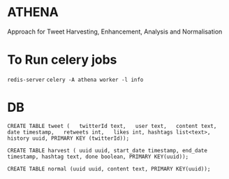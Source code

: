 # ATHENA
Approach for Tweet Harvesting, Enhancement, Analysis and Normalisation

# To Run celery jobs

```redis-server```
```celery -A athena worker -l info```

# DB

```CREATE TABLE tweet (   twitterId text,   user text,   content text,   date timestamp,   retweets int,   likes int, hashtags list<text>, history uuid, PRIMARY KEY (twitterId));```

```CREATE TABLE harvest ( uuid uuid, start_date timestamp, end_date timestamp, hashtag text, done boolean, PRIMARY KEY(uuid));```

```CREATE TABLE normal (uuid uuid, content text, PRIMARY KEY(uuid));```
